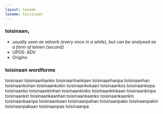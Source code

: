 ```yaml
---
layout: lexeme
lexeme: toisinaan
---
```


###  toisinaan₁

* _usually seen as adverb (every once in a while), but can be analysed as a form of *toinen* (second)_
* UPOS:  ADV
* Origins: 


### toisinaan wordforms

toisinaan
toisinaanhanko
toisinaanhankaan
toisinaanhanpa
toisinaanhan
toisinaankohan
toisinaankokin
toisinaankokaan
toisinaankos
toisinaankopa
toisinaanko
toisinaankinhan
toisinaankinko
toisinaankinkaan
toisinaankinpa
toisinaankin
toisinaankaanhan
toisinaankaanko
toisinaankaankin
toisinaankaanpa
toisinaankaan
toisinaanpahan
toisinaanpako
toisinaanpakin
toisinaanpakaan
toisinaanpas
toisinaanpa

